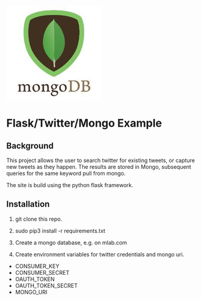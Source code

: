 ![mongo logo](https://github.com/richardadalton/example_flask_twitter_mongo/blob/master/resources/mongo-logo.jpg?raw=true)

# Flask/Twitter/Mongo Example

## Background
This project allows the user to search twitter for existing tweets, or capture new tweets as they happen. 
The results are stored in Mongo, subsequent queries for the same keyword pull from mongo. 

The site is build using the python flask framework.

## Installation
1. git clone this repo.

2. sudo pip3 install -r requirements.txt

3. Create a mongo database, e.g. on mlab.com

4. Create environment variables for twitter credentials and mongo uri.

* CONSUMER_KEY
* CONSUMER_SECRET
* OAUTH_TOKEN
* OAUTH_TOKEN_SECRET
* MONGO_URI

